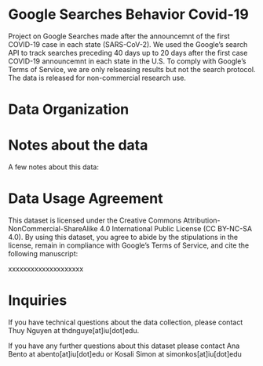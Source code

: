 # Google Searches Behavior Covid-19
Project on Google Searches made after the announcemnt of the first COVID-19 case in each state (SARS-CoV-2). We used the Google’s search API to track searches preceding 40 days up to 20 days after the first case COVID-19 announcemnt in each state in the U.S. To comply with Google’s Terms of Service, we are only relseasing results but not the search protocol. The data is released for non-commercial research use.

# Data Organization



# Notes about the data

A few notes about this data:

# Data Usage Agreement
This dataset is licensed under the Creative Commons Attribution-NonCommercial-ShareAlike 4.0 International Public License (CC BY-NC-SA 4.0). By using this dataset, you agree to abide by the stipulations in the license, remain in compliance with Google’s Terms of Service, and cite the following manuscript:  

xxxxxxxxxxxxxxxxxxxx

# Inquiries


If you have technical questions about the data collection, please contact Thuy Nguyen at thdnguye[at]iu[dot]edu.

If you have any further questions about this dataset please contact Ana Bento at abento[at]iu[dot]edu or Kosali Simon   at simonkos[at]iu[dot]edu
